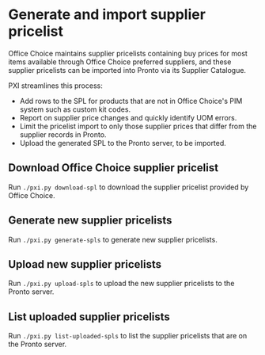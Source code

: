 # Generate and import supplier pricelist

Office Choice maintains supplier pricelists containing buy prices for most items available through Office Choice preferred suppliers, and these supplier pricelists can be imported into Pronto via its Supplier Catalogue.

PXI streamlines this process:

- Add rows to the SPL for products that are not in Office Choice's PIM system such as custom kit codes.
- Report on supplier price changes and quickly identify UOM errors.
- Limit the pricelist import to only those supplier prices that differ from the supplier records in Pronto.
- Upload the generated SPL to the Pronto server, to be imported.

## Download Office Choice supplier pricelist

Run `./pxi.py download-spl` to download the supplier pricelist provided by Office Choice.

## Generate new supplier pricelists

Run `./pxi.py generate-spls` to generate new supplier pricelists.

## Upload new supplier pricelists

Run `./pxi.py upload-spls` to upload the new supplier pricelists to the Pronto server.

## List uploaded supplier pricelists

Run `./pxi.py list-uploaded-spls` to list the supplier pricelists that are on the Pronto server.
